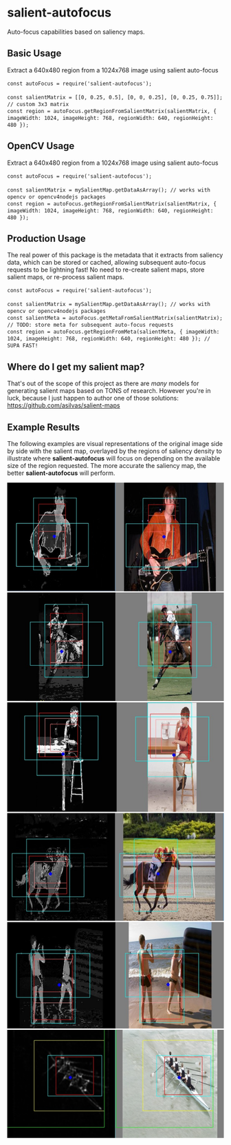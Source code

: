 # salient-autofocus

Auto-focus capabilities based on saliency maps.



## Basic Usage

Extract a 640x480 region from a 1024x768 image using salient auto-focus

```
const autoFocus = require('salient-autofocus');

const salientMatrix = [[0, 0.25, 0.5], [0, 0, 0.25], [0, 0.25, 0.75]]; // custom 3x3 matrix
const region = autoFocus.getRegionFromSalientMatrix(salientMatrix, { imageWidth: 1024, imageHeight: 768, regionWidth: 640, regionHeight: 480 });
```



## OpenCV Usage

Extract a 640x480 region from a 1024x768 image using salient auto-focus

```
const autoFocus = require('salient-autofocus');

const salientMatrix = mySalientMap.getDataAsArray(); // works with opencv or opencv4nodejs packages
const region = autoFocus.getRegionFromSalientMatrix(salientMatrix, { imageWidth: 1024, imageHeight: 768, regionWidth: 640, regionHeight: 480 });
```



## Production Usage

The real power of this package is the metadata that it extracts from saliency data, which can be stored or cached, allowing subsequent auto-focus requests to be lightning fast! No need to re-create salient maps, store salient maps, or re-process salient maps.

```
const autoFocus = require('salient-autofocus');

const salientMatrix = mySalientMap.getDataAsArray(); // works with opencv or opencv4nodejs packages
const salientMeta = autoFocus.getMetaFromSalientMatrix(salientMatrix);
// TODO: store meta for subsequent auto-focus requests
const region = autoFocus.getRegionFromMeta(salientMeta, { imageWidth: 1024, imageHeight: 768, regionWidth: 640, regionHeight: 480 }); // SUPA FAST!
```



## Where do I get my salient map?

That's out of the scope of this project as there are *many* models for generating salient maps based on TONS of research. However you're in luck,
because I just happen to author one of those solutions: https://github.com/asilvas/salient-maps



## Example Results

The following examples are visual representations of the original image side by side with the salient map,
overlayed by the regions of saliency density to illustrate where **salient-autofocus** will focus on
depending on the available size of the region requested. The more accurate the saliency map, the better
**salient-autofocus** will perform.

![](https://github.com/asilvas/salient-autofocus/raw/master/docs/images/salient7.jpg)
![](https://github.com/asilvas/salient-autofocus/raw/master/docs/images/salient8.jpg)
![](https://github.com/asilvas/salient-autofocus/raw/master/docs/images/salient9.jpg)
![](https://github.com/asilvas/salient-autofocus/raw/master/docs/images/salient10.jpg)
![](https://github.com/asilvas/salient-autofocus/raw/master/docs/images/salient11.jpg)
![](https://github.com/asilvas/salient-autofocus/raw/master/docs/images/salient6.jpg)
